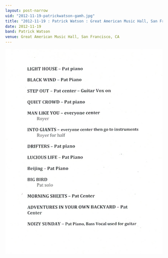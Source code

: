 ```yaml
---
layout: post-narrow
uid: "2012-11-19-patrickwatson-gamh.jpg"
title: "2012-11-19 : Patrick Watson : Great American Music Hall, San Francisco, CA"
date: 2012-11-19
band: Patrick Watson
venue: Great American Music Hall, San Francisco, CA
---
```


<div class="showcase">
  <img src="/img/2012/11/20121119-PatrickWatson-GAMH.jpg" alt="2012-11-19-patrickwatson-gamh.jpg">
</div>
